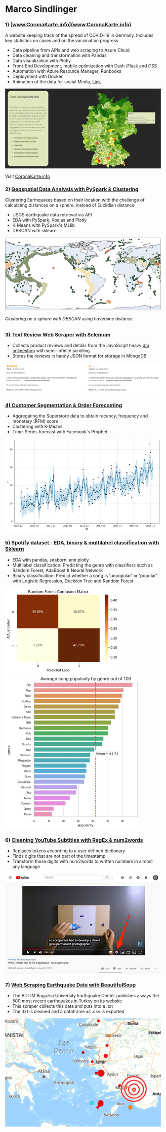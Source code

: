 # Marco Sindlinger

### 1) [www.CoronaKarte.info](www.CoronaKarte.info)
A website keeping track of the spread of COVID-19 in Germany. Includes key statistics on cases and on the vaccination progress
* Data pipeline from APIs and web scraping to Azure Cloud
* Data cleaning and transformation with Pandas
* Data visualization with Plotly
* Front-End Development, mobile optimization with Dash /Flask and CSS
* Automation with Azure Resource Manager, Runbooks
* Deployment with Docker
* Animation of the data for social Media, [Link](https://twitter.com/Coronakarte)

![CoronaKarte][1]

Visit [CoronaKarte.info](www.CoronaKarte.info)



### 2) [Geospatial Data Analysis with PySpark & Clustering](https://github.com/Pololinger/USGS-EarthquakeData-in-PySpark)

Clustering Earthquakes based on their location with the challenge of calculating distances on a sphere, instead of Euclidian distance

* USGS earthquake data retrieval via API
* EDA with PySpark, Koalas and Plotly
* K-Means with PySpark's MLlib 
* DBSCAN with sklearn

![DBSCAN][2]

###### Clustering on a sphere with DBSCAN using haversine distance

### [3) Text Review Web Scraper with Selenium](https://github.com/Pololinger/selenium_online_shop_web_scraper) 

* Collects product reviews and details from the JavaScript heavy [dm onlineshop](https://www.dm.de/) with semi-infinite scrolling
* Stores the reviews in handy JSON format for storage in MongoDB 

![dm_image][3]

### [4) Customer Segmentation & Order Forecasting](https://github.com/Pololinger/rfm_score_clustering_and_time_series_forecast)

* Aggregating the Superstore data to obtain recency, frequency and monetary (RFM) score
* Clustering with K-Means
* Time-Series forecast with Facebook's Prophet

![forecast][4]


### [5) Spotify dataset - EDA, binary & multilabel classification with Sklearn](https://github.com/Pololinger/Spotify-Song-DF-Explore-and-Predict)

* EDA with pandas, seaborn, and plotly
* Multilabel classification: Predicting the genre with classifiers such as Random Forest, AdaBoost & Neural Network
* Binary classification: Predict whether a song is 'unpopular' or 'popular' with Logistic Regression, Decision Tree and Random Forest


![Confusion_Matrix][5] 
![Correlation_Matrix][6]


### 6) [Cleaning YouTube Subtitles with RegEx & num2words](https://github.com/Pololinger/subtitle_cleaning_with_num2words)

* Replaces tokens according to a user defined dictionary
* Finds digits that are not part of the timestamp
* Transform those digits with num2words to written numbers in almost any language

![andrew][7]


### 7) [Web Scraping Earthquake Data with BeautifulSoup](https://github.com/Pololinger/TurkeyEarthquakeDataCrawler)

* The BDTIM Bogazici University Earthquake Center publishes always the 500 most recent earthquakes in Turkey on its website
* This scraper collects this data and puts into a .txt
* The .txt is cleaned and a dataframe as .csv is exported


![earthquake][8]


[1]: ./assets/CoronaKarte.PNG
[2]: ./assets/dbscan.png
[3]: ./assets/dm.PNG
[4]: ./assets/forecast.png
[5]: ./assets/confusion_matrix.png
[6]: ./assets/genres.png
[7]: ./assets/subtitles.png
[8]: ./assets/earthquake.PNG

